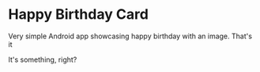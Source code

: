 # Happy Birthday Card
Very simple Android app showcasing happy birthday with an image. That's it

It's something, right?
